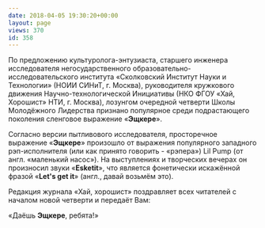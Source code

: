 ```yaml
---
date: 2018-04-05 19:30:20+00:00
layout: page
views: 370
id: 358
---
```


По предложению культуролога-энтузиаста, старшего инженера исследователя негосударственного образовательно-исследовательского института «Сколковский Институт Науки и Технологии» (НОИИ СИНиТ, г. Москва), руководителя кружкового движения Научно-технологической Инициативы (НКО ФГОУ «Хай, Хорошист» НТИ, г. Москва), лозунгом очередной четверти Школы Молодёжного Лидерства признано популярное среди подрастающего поколения сленговое выражение «**Эщкере**».

Согласно версии пытливового исследователя, просторечное выражение «**Эщкере**» произошло от выражения популярного западного рэп-исполнителя (или как принято говорить - «рэпера») Lil Pump (от англ. «маленький насос»). На выступлениях и творческих вечерах он произносил звуки «**Esketit**», что является фонетически искажённой фразой «**Let's get it**» (англ., давай возьмём это).

Редакция журнала «Хай, хорошист» поздравляет всех читателей с началом новой четверти и передаёт Вам:

«Даёшь **Эщкере**, ребята!»


